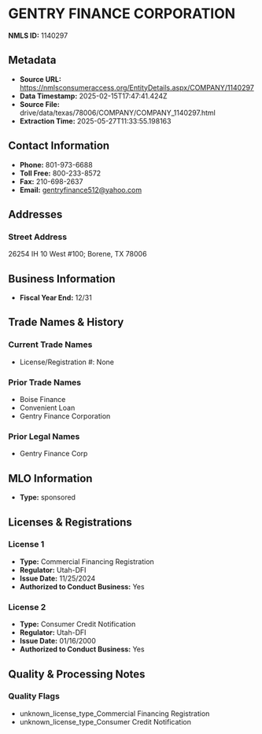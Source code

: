 # GENTRY FINANCE CORPORATION

**NMLS ID:** 1140297

## Metadata
- **Source URL:** https://nmlsconsumeraccess.org/EntityDetails.aspx/COMPANY/1140297
- **Data Timestamp:** 2025-02-15T17:47:41.424Z
- **Source File:** drive/data/texas/78006/COMPANY/COMPANY_1140297.html
- **Extraction Time:** 2025-05-27T11:33:55.198163

## Contact Information
- **Phone:** 801-973-6688
- **Toll Free:** 800-233-8572
- **Fax:** 210-698-2637
- **Email:** gentryfinance512@yahoo.com

## Addresses
### Street Address
26254 IH 10 West #100; Borene, TX 78006

## Business Information
- **Fiscal Year End:** 12/31

## Trade Names & History
### Current Trade Names
- License/Registration #: None

### Prior Trade Names
- Boise Finance
- Convenient Loan
- Gentry Finance Corporation

### Prior Legal Names
- Gentry Finance Corp

## MLO Information
- **Type:** sponsored

## Licenses & Registrations

### License 1
- **Type:** Commercial Financing Registration
- **Regulator:** Utah-DFI
- **Issue Date:** 11/25/2024
- **Authorized to Conduct Business:** Yes

### License 2
- **Type:** Consumer Credit Notification
- **Regulator:** Utah-DFI
- **Issue Date:** 01/16/2000
- **Authorized to Conduct Business:** Yes

## Quality & Processing Notes
### Quality Flags
- unknown_license_type_Commercial Financing Registration
- unknown_license_type_Consumer Credit Notification
